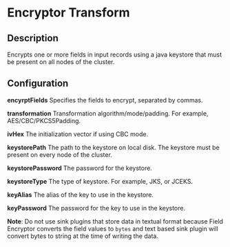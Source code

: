 # Encryptor Transform


Description
-----------
Encrypts one or more fields in input records using a java keystore 
that must be present on all nodes of the cluster.


Configuration
-------------
**encyrptFields** Specifies the fields to encrypt, separated by commas.

**transformation** Transformation algorithm/mode/padding. For example, AES/CBC/PKCS5Padding.

**ivHex** The initialization vector if using CBC mode.

**keystorePath** The path to the keystore on local disk. The keystore must be present on every node of the cluster.

**keystorePassword** The password for the keystore.

**keystoreType** The type of keystore. For example, JKS, or JCEKS.

**keyAlias** The alias of the key to use in the keystore.

**keyPassword** The password for the key to use in the keystore.


**Note**: Do not use sink plugins that store data in textual format because Field Encryptor converts the field values to `bytes` and text based sink plugin will convert bytes to string at the time of writing the data. 


